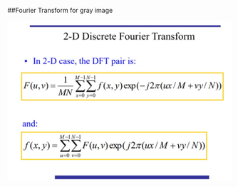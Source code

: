##Fourier Transform for gray image

![DFT formula](https://github.com/manhcuong02/fourier_transform_for_image/blob/main/DFT.jpg)
